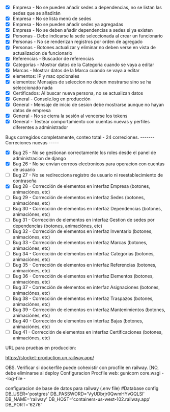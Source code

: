 * [X] Empresa - No se pueden añadir sedes a dependencias, no se listan las sedes que se añadirán
* [X] Empresa - No se lista menú de sedes
* [X] Empresa - No se pueden añadir sedes ya agregadas
* [X] Empresa - No se deben añadir dependencias a sedes si ya existen
* [X] Personas - Debe indicarse la sede seleccionada al crear un funcionario
* [X] Personas - No se renderizan registros por orden de agregado
* [X] Personas - Botones actualizar y eliminar no deben verse en vista de actualizacion de funcionario
* [X] Referencias - Buscador de referencias
* [X] Categorías - Mostrar datos de la Categoria cuando se vaya a editar
* [X] Marcas - Mostrar datos de la Marca cuando se vaya a editar
* [X] elementos: IP y mac opcionales
* [X] elementos: Mensajes de seleccion no deben mostrarse sino se ha seleccionado nada
* [X] Certificados: Al buscar nueva persona, no se actualizan datos
* [X] General - Console.log en producción
* [X] General - Mensaje de inicio de sesion debe mostrarse aunque no hayan datos de empresa
* [X] General - No se cierra la sesión al vencerse los tokens
* [X] General - Testear comportamiento con cuentas nuevas y perfiles diferentes a administrador

Bugs corregidos completamente, conteo total - 24 correciones.
------- Correciones nuevas -----

* [X] Bug 25 - No se gestionan correctamente los roles desde el panel de administracion de django
* [X] Bug 26 - No se envian correos electronicos para operacion con cuentas de usuario
* [ ] Bug 27 - No se redirecciona registro de usuario ni reestablecimiento de contraseña
* [X] Bug 28 - Corrección de elementos en interfaz Empresa (botones, animaciónes, etc)
* [ ] Bug 29 - Corrección de elementos en interfaz Sedes (botones, animaciónes, etc)
* [ ] Bug 30 - Corrección de elementos en interfaz Dependencias (botones, animaciónes, etc)
* [ ] Bug 31 - Corrección de elementos en interfaz Gestion de sedes por dependencias (botones, animaciónes, etc)
* [ ] Bug 32 - Corrección de elementos en interfaz Inventario (botones, animaciónes, etc)
* [ ] Bug 33 - Corrección de elementos en interfaz Marcas (botones, animaciónes, etc)
* [ ] Bug 34 - Corrección de elementos en interfaz Categorias (botones, animaciónes, etc)
* [ ] Bug 35 - Corrección de elementos en interfaz Referencias (botones, animaciónes, etc)
* [ ] Bug 36 - Corrección de elementos en interfaz Elementos (botones, animaciónes, etc)
* [ ] Bug 37 - Corrección de elementos en interfaz Asignaciones (botones, animaciónes, etc)
* [ ] Bug 38 - Corrección de elementos en interfaz Traspazos (botones, animaciónes, etc)
* [ ] Bug 39 - Corrección de elementos en interfaz Mantenimientos (botones, animaciónes, etc)
* [ ] Bug 40 - Corrección de elementos en interfaz Bajas (botones, animaciónes, etc)
* [ ] Bug 41 - Corrección de elementos en interfaz Certificaciones (botones, animaciónes, etc)

URL para pruebas en producción:

https://stocket-production.up.railway.app/

OBS. Verificar si dockerfile puede cohexistir con procfile en railway. [NO, debe eliminarse al deploy
Configuracion Procfile
web: gunicorn core.wsgi --log-file -

configuracion de base de datos para railway (.env file)
#Database config
DB_USER='postgres'
DB_PASSWORD='VyUDbrjr0QwmHYvGQLSl'
DB_NAME='railway'
DB_HOST='containers-us-west-102.railway.app'
DB_PORT='6276'
